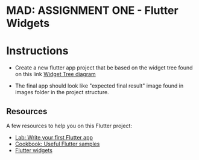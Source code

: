 # MAD: ASSIGNMENT ONE - Flutter Widgets

# Instructions

- Create a new flutter app project that be based on the widget tree found on this link [Widget Tree diagram](https://drive.google.com/file/d/1bjzgIEZjsw31jmzk5PG3YRl2yqZEJp0Q/view?usp=sharing)

- The final app should look like "expected final result" image found in images folder in the project structure.

## Resources

A few resources to help you on this Flutter project:

- [Lab: Write your first Flutter app](https://flutter.dev/docs/get-started/codelab)
- [Cookbook: Useful Flutter samples](https://flutter.dev/docs/cookbook)
- [Flutter widgets](https://flutter.dev/docs/development/ui/widgets)

